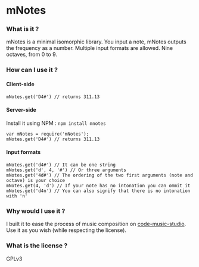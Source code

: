# mNotes
### What is it ?
mNotes is a minimal isomorphic library. You input a note, mNotes outputs the frequency as a number. Multiple input formats are allowed. Nine octaves, from 0 to 9.
### How can I use it ?
#### Client-side
    mNotes.get('D4#') // returns 311.13
#### Server-side
Install it using NPM : `npm install mnotes`

    var mNotes = require('mNotes');
    mNotes.get('D4#') // returns 311.13
#### Input formats
    mNotes.get('d4#') // It can be one string
    mNotes.get('d', 4, '#') // Or three arguments
    mNotes.get('4d#') // The ordering of the two first arguments (note and octave) is your choice
    mNotes.get(4, 'd') // If your note has no intonation you can ommit it
    mNotes.get('d4n') // You can also signify that there is no intonation with 'n'
### Why would I use it ?
I built it to ease the process of music composition on [code-music-studio](https://github.com/substack/code-music-studio "code-music-studio"). Use it as you wish (while respecting the license).
### What is the license ?
GPLv3